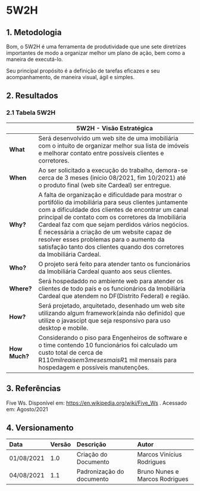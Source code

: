 # 5W2H

## 1. Metodologia

Bom, o 5W2H é uma ferramenta de produtividade que une sete diretrizes importantes de modo a organizar melhor um plano de ação, bem como a maneira de executá-lo.

Seu principal propósito é a definição de tarefas eficazes e seu acompanhamento, de maneira visual, ágil e simples.

## 2. Resultados
### 2.1 Tabela 5W2H

| | <center>5W2H - Visão Estratégica|
--|--|
**What** | Será desenvolvido um web site de uma imobiliária com o intuito de organizar melhor sua lista de imóveis e melhorar contato entre possíveis clientes e corretores.
 **When**| Ao ser solicitado a execução do trabalho, demora-se cerca de 3 meses (início 08/2021, fim 10/2021) até o produto final (web site Cardeal) ser entregue.
**Why?** | A falta de organização e dificuldade para mostrar o portifólio da imobiliária para seus clientes juntamente com a dificuldade dos clientes de encontrar um canal principal de contato com os corretores da Imobiliária Cardeal faz com que sejam perdidos vários negócios. É necessária a criação de um website capaz de resolver esses problemas para o aumento da satisfação tanto dos clientes quando dos corretores da Imobiliária Cardeal.
**Who?** | O projeto será feito para atender tanto os funcionários da Imobiliária Cardeal quanto aos seus clientes.
**Where?** | Será hospedaddo no ambiente web para atender os clientes de todo país e os funcionários da Imobiliária Cardeal que atendem no DF(Distrito Federal) e região.
**How?** | Será projetado, arquitetado, desenhado um web site utilizando algum framework(ainda não definido) que utilize o javascipt que seja responsivo para uso desktop e mobile. 
**How Much?**| Considerando o piso para Engenheiros de software e o time contendo 10 funcionários foi calculado um custo total de cerca de R$110 mil reais em 3 meses mais R$1 mil mensais para hospedagem e possíveis manutenções.


## 3. Referências 

Five Ws. Disponível em: <a href="https://en.wikipedia.org/wiki/Five_Ws">https://en.wikipedia.org/wiki/Five_Ws </a>. Acessado em: Agosto/2021


## 4. Versionamento

| Data       | Versão | Descrição                                | Autor             |
| :--------- | :----- | :--------------------------------------- | :---------------- |
| 01/08/2021 | 1.0    | Criação do Documento          | Marcos Vinícius Rodrigues    |
| 04/08/2021 | 1.1    | Padronização do documento       | Bruno Nunes e Marcos Rodrigues    |
